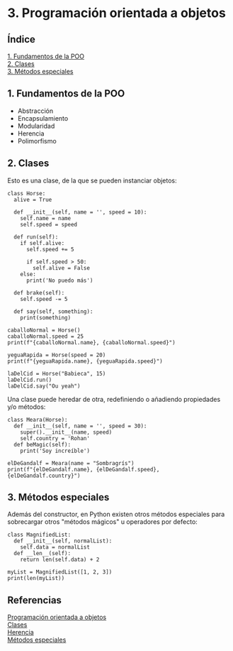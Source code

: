 # 3. Programación orientada a objetos

## Índice

[1. Fundamentos de la POO](#1-fundamentos-de-la-poo)  
[2. Clases](#2-clases)   
[3. Métodos especiales](#3-métodos-especiales)

## 1. Fundamentos de la POO

- Abstracción
- Encapsulamiento
- Modularidad
- Herencia
- Polimorfismo

## 2. Clases

Esto es una clase, de la que se pueden instanciar objetos:

    class Horse:
      alive = True

      def __init__(self, name = '', speed = 10):
        self.name = name
        self.speed = speed

      def run(self):
        if self.alive:
          self.speed += 5

          if self.speed > 50:
            self.alive = False
        else:
          print('No puedo más')

      def brake(self):
        self.speed -= 5

      def say(self, something):
        print(something)

    caballoNormal = Horse()
    caballoNormal.speed = 25
    print(f"{caballoNormal.name}, {caballoNormal.speed}")

    yeguaRapida = Horse(speed = 20)
    print(f"{yeguaRapida.name}, {yeguaRapida.speed}")

    laDelCid = Horse("Babieca", 15)
    laDelCid.run()
    laDelCid.say("Ou yeah")

Una clase puede heredar de otra, redefiniendo o añadiendo propiedades y/o métodos:

    class Meara(Horse):
      def __init__(self, name = '', speed = 30):
        super().__init__(name, speed)
        self.country = 'Rohan'
      def beMagic(self):
        print('Soy increíble')

    elDeGandalf = Meara(name = "Sombragrís")
    print(f"{elDeGandalf.name}, {elDeGandalf.speed}, {elDeGandalf.country}")

## 3. Métodos especiales

Además del constructor, en Python existen otros métodos especiales para sobrecargar otros "métodos mágicos" u operadores por defecto:

    class MagnifiedList:
      def __init__(self, normalList):
        self.data = normalList
      def __len__(self):
        return len(self.data) + 2

    myList = MagnifiedList([1, 2, 3])
    print(len(myList))

## Referencias

[Programación orientada a objetos](https://es.wikipedia.org/wiki/Programaci%C3%B3n_orientada_a_objetos)  
[Clases](https://www.w3schools.com/python/python_classes.asp)  
[Herencia](https://www.w3schools.com/python/python_inheritance.asp)  
[Métodos especiales](https://www.pythonlikeyoumeanit.com/Module4_OOP/Special_Methods.html)